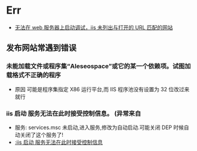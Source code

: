 # Err

- [无法在 web 服务器上启动调试，iis 未列出与打开的 URL 匹配的网站](https://www.cnblogs.com/yankyblogs/p/8477821.html)

## 发布网站常遇到错误

### 未能加载文件或程序集“Aleseospace”或它的某一个依赖项。试图加载格式不正确的程序

- 原因 可能是程序集指定 X86 运行平台,而 IIS 程序池没有设置为 32 位改过来就行

### iis 启动 服务无法在此时接受控制信息。 (异常来自

- 服务: services.msc 未启动,进入服务,修改为自动启动.可能关闭 DEP 时候自动关闭了这个服务了!
- [:iis 启动 服务无法在此时接受控制信息](https://yq.aliyun.com/articles/676516)
